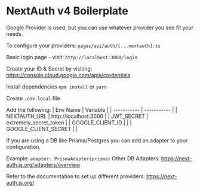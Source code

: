 # NextAuth v4 Boilerplate

Google Provider is used, but you can use whatever provider you see fit your needs.

To configure your providers:
`pages/api/auth/[...nextauth].ts`

Basic login page - visit:
`http://localhost:3000/login`

Create your ID & Secret by visiting:
https://console.cloud.google.com/apis/credentials

Install dependencies
`npm install` or `yarn`

Create `.env.local` file

Add the following:
| Env Name | Variable |
| ----------- | ----------- |
| NEXTAUTH_URL | http://localhost:3000 |
| JWT_SECRET | extremely_secret_token |
| GOOGLE_CLIENT_ID | |
| GOOGLE_CLIENT_SECRET | |

If you are using a DB like Prisma/Postgres you can add an adapter to your configuration.

Example:
`adapter: PrismaAdapter(prisma)`
Other DB Adapters: https://next-auth.js.org/adapters/overview

Refer to the documentation to set up different providers:
https://next-auth.js.org/
